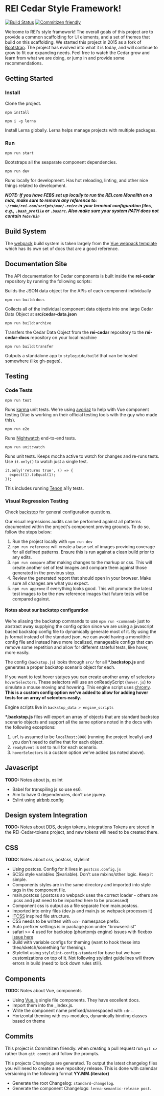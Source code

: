# REI Cedar Style Framework!
[![Build Status](https://travis-ci.org/rei/rei-cedar.svg?branch=master)](https://travis-ci.org/rei/rei-cedar)
[![Commitizen friendly](https://img.shields.io/badge/commitizen-friendly-brightgreen.svg)](http://commitizen.github.io/cz-cli/)

Welcome to REI's style framework! The overall goals of this project are to provide a common scaffolding for UI elements,
and a set of themes that build on this scaffolding. We started this project in 2015 as a fork of
[Bootstrap](http://getbootstrap.com/).
The project has evolved into what it is today, and will continue to grow to fit our expanding needs. Feel free to watch
the Cedar grow and learn from what we are doing, or jump in and provide some recommendations.

## Getting Started

### Install

Clone the project.

`npm install`

`npm i -g lerna`

Install Lerna globally. Lerna helps manage projects with multiple packages.

### Run

`npm run start`

Bootstraps all the seaparate component dependencies.

`npm run dev`

Runs locally for development. Has hot reloading, linting, and other nice things related to development.


***NOTE: If you have FEBS set up locally to run the REI.com Monolith on a mac, make sure to remove any reference to: `~/code/rei.com/scripts/mac/.reirc` in your terminal configuration files, e.g., `.bash_profile` or `.bashrc`.  Also make sure your system PATH does not contain `febs/bin`***


## Build System

The [webpack](https://webpack.github.io/) build system is taken largely from the [Vue webpack template](https://github.com/vuejs-templates/webpack) which has its own set of docs that are a good reference.

## Documentation Site

The API documentation for Cedar components is built inside the **rei-cedar** repository by running the following scripts:

Builds the JSON data object for the APIs of each component individually

`npm run build:docs`

Collects all of the individual component data objects into one large Cedar Data Object at **src/cedar-data.json** 

`npm run build:archive`

Transfers the Cedar Data Object from the **rei-cedar** repository to the **rei-cedar-docs** repository on your local machine

`npm run build:transfer`

Outputs a standalone app to `styleguide/build` that can be hosted somewhere (like gh-pages).

## Testing

### Code Tests

`npm run test`

Runs [karma](https://karma-runner.github.io/1.0/index.html) unit tests. We're using [avoriaz](https://github.com/eddyerburgh/avoriaz) to help with Vue component testing (Vue is working on their official testing tools with the guy who made this).

`npm run e2e`

Runs [Nightwatch](http://nightwatchjs.org/) end-to-end tests.

`npm run unit:watch`

Runs unit tests. Keeps mocha active to watch for changes and re-runs tests. Use `it.only()` to watch just a single test.

```
it.only('returns true', () => {
  expect(1).toEqual(1);
});
```

This includes running [Tenon](https://tenon.io/) a11y tests.

### Visual Regression Testing

Check [backstop](https://github.com/garris/BackstopJS) for general configuration questions.

Our visual regressions audits can be performed against all patterns documented within the project's component proving grounds. To do so, follow the steps below:

1. Run the project locally with `npm run dev`
2. `npm run reference` will create a base set of images providing coverage for all defined patterns. Ensure this is run against a clean build prior to any edits.
3. `npm run compare` after making changes to the markup or css. This will create another set of test images and compare them against those generated in the previous step.
4. Review the generated report that should open in your browser. Make sure all changes are what you expect.
5. `npm run approve` if everything looks good. This will promote the latest test images to be the new reference images that future tests will be compared against.

#### Notes about our backstop configuration

We’re aliasing the backstop commands to use `npm run <command>` just to abstract away supplying the config option since we are using a javascript based backstop config file to dynamically generate most of it. By using the js format instead of the standard json, we can avoid having a monolithic config file and instead have more localized, manageable configs that can remove some repetition and allow for different stateful tests, like hover, more easily.

The config (`backstop.js`) looks through `src/` for all __*.backstop.js__ and generates a proper backstop scenario object for each.

If you want to test hover statyes you can create another array of selectors `hoverSelectors`. These selectors will use an onReadyScript (`hover.js`) to simulate a mouse moving and hovering. This engine script uses [chromy](https://github.com/OnetapInc/chromy). **This is a custom config option we've added to allow for adding hover tests for an array of selectors easily.**

Engine scripts live in `backstop_data > engine_scripts`

__*.backstop.js__ files will export an array of objects that are standard backstop scenario objects and support all the same options noted in the docs with the following exceptions:

1. `url` is assumed to be `localhost:8080` (running the project locally) and you don’t need to define that for each object.
2. `readyEvent` is set to null for each scenario.
3. `hoverSelectors` is a custom option we've added (as noted above).

## Javascript

__TODO:__ Notes about js, eslint

- Babel for transpiling js so use es6.
- Aim to have 0 dependencies, don’t use jquery.
- Eslint using [airbnb config](https://github.com/airbnb/javascript)

## Design system Integration

__TODO:__ Notes about DDS, design tokens, integrations
Tokens are stored in the REI-Cedar-tokens project, and new tokens will need to be created there.

## CSS

__TODO:__ Notes about css, postcss, stylelint

- Using postcss. Config for it lives in `postcss.config.js`
- SCSS style variables ($variable). Don't use mixins/other logic. Keep it simple.
- Components styles are in the same directory and imported into style tags in the component file.
- main.postcss (.postcss so webpack uses the correct loader - others are .pcss and just need to be imported here to be processed)
- Component css is output as a file separate from main.postcss.
- Imported into entry files (dev.js and main.js so webpack processes it)
- [ITCSS](https://www.xfive.co/blog/itcss-scalable-maintainable-css-architecture/) inspired file structure.
- CSS needs to be written with `cdr-` namespace prefix.
- Auto prefixer settings is in package.json under "browserslist"
- safari >= 4 used for backstop (phantomjs engine) issues with flexbox [issue here](https://github.com/ariya/phantomjs/issues/14365)
- Build with variable configs for theming (want to hook these into theo/sketch/something for theming).
- Stylelint using `stylelint-config-standard` for base but we have customizations on top of it. Not following stylelint guidelines will throw errors in build (need to lock down rules still).

## Components

__TODO:__ Notes about Vue, components

- Using [Vue.js](https://vuejs.org/) single file components. They have excellent docs.
- Import them into the _index.js.
- Write the component name prefixed/namespaced with `cdr-`.
- Horizontal theming with css-modules, dynamically binding classes based on theme

## Commits
This project is Commitizen friendly.
when creating a pull request run `git cz` rather than `git commit` and follow the prompts.

This projects Changlogs are generated.
To output the latest changelog files you will need to create a new repository release.
This is done with calendar versioning in the following format
**YY.MM.(iterator)**

- Generate the root Changelog: `standard-changelog`.
- Generate the component Changelogs: `lerna-semantic-release post`.
